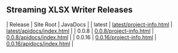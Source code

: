 ## Streaming XLSX Writer Releases

| Release | Site Root | JavaDocs |
| latest | [latest/project-info.html](https://Yaytay.github.io/streaming-xlsx-writer/latest/project-info.html) | [latest/apidocs/index.html](https://Yaytay.github.io/streaming-xlsx-writer/latest/apidocs/index.html) | 
| 0.0.8 | [0.0.8/project-info.html](https://Yaytay.github.io/streaming-xlsx-writer/0.0.8/project-info.html) | [0.0.8/apidocs/index.html](https://Yaytay.github.io/streaming-xlsx-writer/0.0.8/apidocs/index.html) | 
| 0.0.16 | [0.0.16/project-info.html](https://Yaytay.github.io/streaming-xlsx-writer/0.0.16/project-info.html) | [0.0.16/apidocs/index.html](https://Yaytay.github.io/streaming-xlsx-writer/0.0.16/apidocs/index.html) | 
